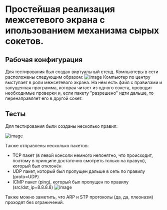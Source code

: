 # Простейшая реализация межсетевого экрана с ипользованием механизма сырых сокетов.

Рабочая конфигурация
---
Для тестирования был создан виртуальный стенд. Компьютеры в сети расположены следующим образом:
![image](https://github.com/user-attachments/assets/86dff765-ccc7-4d33-9268-9a868717e58f)
Компьютер по центру выступает в роли межсетевого экрана. На нём есть файл с правилами и запущенная программа, которая читает из одного сокета, проводит необходимые проверки и, если пакету "разрешено" идти дальше, то перенаправляет его в другой сокет.

Тесты
---
Для тестирования были созданы несколько правил:

![image](https://github.com/user-attachments/assets/d7f16aee-ff3f-400a-ae10-47affcb0f29a)

Также отправлены несколько пакетов:
- TCP пакет (в левой консоли немного непонятно, что происходит, поэтому в принципе достаточно смотреть только на правую), который был отклонён
- UDP пакет, который был пропущен дальше в сеть по правилу (proto=UDP)
- ICMP пакет (ping), который был пропущен по правилу (src/dst_ip=8.8.8.8)
![image](https://github.com/user-attachments/assets/538ff9ca-3445-49b7-b45f-0b31b7fa1977)

Также можно заметить, что ARP и STP протоколы (да, да, плеоназм) проходят без ограничений.

